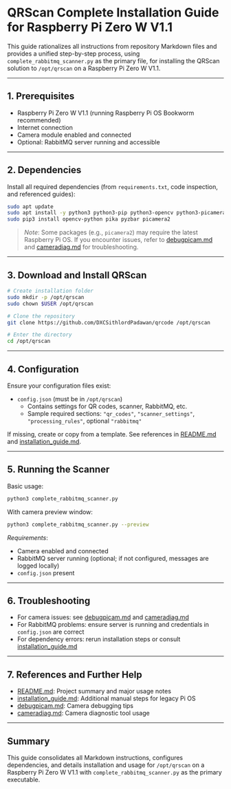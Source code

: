 # QRScan Complete Installation Guide for Raspberry Pi Zero W V1.1

This guide rationalizes all instructions from repository Markdown files and provides a unified step-by-step process, using `complete_rabbitmq_scanner.py` as the primary file, for installing the QRScan solution to `/opt/qrscan` on a Raspberry Pi Zero W V1.1.

---

## 1. Prerequisites

- Raspberry Pi Zero W V1.1 (running Raspberry Pi OS Bookworm recommended)
- Internet connection
- Camera module enabled and connected
- Optional: RabbitMQ server running and accessible

---

## 2. Dependencies

Install all required dependencies (from `requirements.txt`, code inspection, and referenced guides):

```bash
sudo apt update
sudo apt install -y python3 python3-pip python3-opencv python3-picamera2 python3-pyzbar rabbitmq-server
sudo pip3 install opencv-python pika pyzbar picamera2
```

> _Note_: Some packages (e.g., `picamera2`) may require the latest Raspberry Pi OS. If you encounter issues, refer to [debugpicam.md](https://github.com/DXCSithlordPadawan/qrcode/blob/main/debugpicam.md) and [cameradiag.md](https://github.com/DXCSithlordPadawan/qrcode/blob/main/cameradiag.md) for troubleshooting.

---

## 3. Download and Install QRScan

```bash
# Create installation folder
sudo mkdir -p /opt/qrscan
sudo chown $USER /opt/qrscan

# Clone the repository
git clone https://github.com/DXCSithlordPadawan/qrcode /opt/qrscan

# Enter the directory
cd /opt/qrscan
```

---

## 4. Configuration

Ensure your configuration files exist:

- `config.json` (must be in `/opt/qrscan`)
  - Contains settings for QR codes, scanner, RabbitMQ, etc.
  - Sample required sections: `"qr_codes"`, `"scanner_settings"`, `"processing_rules"`, optional `"rabbitmq"`

If missing, create or copy from a template. See references in [README.md](https://github.com/DXCSithlordPadawan/qrcode/blob/main/README.md) and [installation_guide.md](https://github.com/DXCSithlordPadawan/qrcode/blob/main/installation_guide.md).

---

## 5. Running the Scanner

Basic usage:

```bash
python3 complete_rabbitmq_scanner.py
```

With camera preview window:

```bash
python3 complete_rabbitmq_scanner.py --preview
```

_Requirements_:
- Camera enabled and connected
- RabbitMQ server running (optional; if not configured, messages are logged locally)
- `config.json` present

---

## 6. Troubleshooting

- For camera issues: see [debugpicam.md](https://github.com/DXCSithlordPadawan/qrcode/blob/main/debugpicam.md) and [cameradiag.md](https://github.com/DXCSithlordPadawan/qrcode/blob/main/cameradiag.md)
- For RabbitMQ problems: ensure server is running and credentials in `config.json` are correct
- For dependency errors: rerun installation steps or consult [installation_guide.md](https://github.com/DXCSithlordPadawan/qrcode/blob/main/installation_guide.md)

---

## 7. References and Further Help

- [README.md](https://github.com/DXCSithlordPadawan/qrcode/blob/main/README.md): Project summary and major usage notes
- [installation_guide.md](https://github.com/DXCSithlordPadawan/qrcode/blob/main/installation_guide.md): Additional manual steps for legacy Pi OS
- [debugpicam.md](https://github.com/DXCSithlordPadawan/qrcode/blob/main/debugpicam.md): Camera debugging tips
- [cameradiag.md](https://github.com/DXCSithlordPadawan/qrcode/blob/main/cameradiag.md): Camera diagnostic tool usage

---

## Summary

This guide consolidates all Markdown instructions, configures dependencies, and details installation and usage for `/opt/qrscan` on a Raspberry Pi Zero W V1.1 with `complete_rabbitmq_scanner.py` as the primary executable.